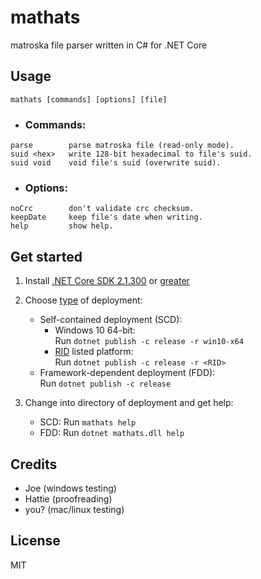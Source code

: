 mathats
=======

matroska file parser written in C# for .NET Core


Usage
-----

```
mathats [commands] [options] [file]
```

* ### Commands:
```
parse        parse matroska file (read-only mode).
suid <hex>   write 128-bit hexadecimal to file's suid.
suid void    void file's suid (overwrite suid).
```

* ### Options:
```
noCrc        don't validate crc checksum.
keepDate     keep file's date when writing.
help         show help.
```


Get started
-----------

1. Install [.NET Core SDK 2.1.300](https://github.com/dotnet/core/blob/master/release-notes/download-archives/2.1.0-download.md) or [greater](https://github.com/dotnet/core/tree/master/release-notes)

2. Choose [type](https://docs.microsoft.com/dotnet/core/deploying) of deployment:
   - Self-contained deployment (SCD):  
     - Windows 10 64-bit:  
       Run `dotnet publish -c release -r win10-x64`
     - [RID](https://docs.microsoft.com/dotnet/core/rid-catalog) listed platform:  
       Run `dotnet publish -c release -r <RID>`
   - Framework-dependent deployment (FDD):  
     Run `dotnet publish -c release`

3. Change into directory of deployment and get help:
   - SCD: Run `mathats help`
   - FDD: Run `dotnet mathats.dll help`


Credits
-------

- Joe (windows testing)
- Hattie (proofreading)
- you? (mac/linux testing)


License
-------

MIT
